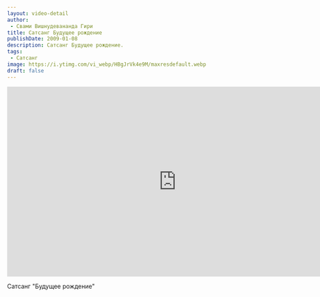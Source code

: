 ```yaml
---
layout: video-detail
author:
 - Свами Вишнудевананда Гири
title: Сатсанг Будущее рождение
publishDate: 2009-01-08
description: Сатсанг Будущее рождение. 
tags: 
 - Сатсанг
image: https://i.ytimg.com/vi_webp/HBgJrVk4e9M/maxresdefault.webp
draft: false
---
```


<iframe width="790" height="444" src="https://www.youtube.com/embed/HBgJrVk4e9M" frameborder="0" allowfullscreen=""></iframe> 

  Сатсанг "Будущее рождение"

  

 